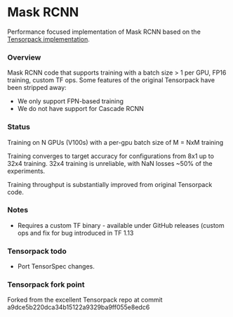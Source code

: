 # Mask RCNN

Performance focused implementation of Mask RCNN based on the [Tensorpack implementation](https://github.com/tensorpack/tensorpack/tree/master/examples/FasterRCNN).

### Overview

Mask RCNN code that supports training with a batch size > 1 per GPU, FP16 training, custom TF ops. Some features of the original Tensorpack have been stripped away:

- We only support FPN-based training
- We do not have support for Cascade RCNN

### Status

Training on N GPUs (V100s) with a per-gpu batch size of M = NxM training

Training converges to target accuracy for configurations from 8x1 up to 32x4 training. 32x4 training is unreliable, with NaN losses ~50% of the experiments. 

Training throughput is substantially improved from original Tensorpack code.


### Notes

- Requires a custom TF binary - available under GitHub releases (custom ops and fix for bug introduced in TF 1.13

### Tensorpack todo

- Port TensorSpec changes.

### Tensorpack fork point

Forked from the excellent Tensorpack repo at commit a9dce5b220dca34b15122a9329ba9ff055e8edc6
